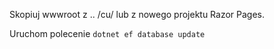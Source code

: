 Skopiuj wwwroot z .. /cu/ lub z nowego projektu Razor Pages.

Uruchom polecenie `dotnet ef database update`
